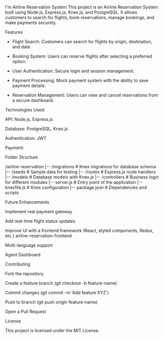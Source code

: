 I'm Airline Reservation System
This project is an Airline Reservation System built using Node.js, Express.js, Knex.js, and PostgreSQL. It allows customers to search for flights, book reservations, manage bookings, and make payments securely.




Features

 - Flight Search: Customers can search for flights by origin, destination, and date.

 - Booking System: Users can reserve flights after selecting a preferred option.

 - User Authentication: Secure login and session management.

 - Payment Processing: Mock payment system with the ability to save payment details.

 - Reservation Management: Users can view and cancel reservations from a secure dashboard.



Technologies Used:

API: Node.js, Express.js

Database: PostgreSQL, Knex.js

Authentication: JWT

Payment: 

Folder Structure

/airline-reservation
|-- /migrations  # Knex migrations for database schema
|-- /seeds       # Sample data for testing
|-- /routes      # Express.js route handlers
|-- /models      # Database models with Knex.js
|-- /controllers # Business logic for different modules
|-- server.js    # Entry point of the application
|-- knexfile.js  # Knex configuration
|-- package.json # Dependencies and scripts


Future Enhancements

Implement real payment gateway 

Add real-time flight status updates

Improve UI with a frontend framework (React, styled components, Redux, etc.)
airline-reservation-frontend

Multi-language support

Agent Dashboard


Contributing

Fork the repository

Create a feature branch (git checkout -b feature-name)

Commit changes (git commit -m 'Add feature XYZ')

Push to branch (git push origin feature-name)

Open a Pull Request


License

This project is licensed under the MIT License.
